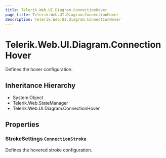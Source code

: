 ```yaml
---
title: Telerik.Web.UI.Diagram.ConnectionHover
page_title: Telerik.Web.UI.Diagram.ConnectionHover
description: Telerik.Web.UI.Diagram.ConnectionHover
---
```


# Telerik.Web.UI.Diagram.ConnectionHover

Defines the hover configuration.

## Inheritance Hierarchy

* System.Object
* Telerik.Web.StateManager
* Telerik.Web.UI.Diagram.ConnectionHover

## Properties

###  StrokeSettings `ConnectionStroke`

Defines the hovered stroke configuration.

